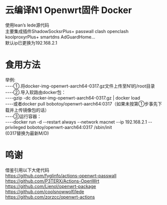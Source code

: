 # 云编译N1 Openwrt固件 Docker
使用lean’s lede源代码  
主要集成插件ShadowSocksrPlus+ passwall clash openclash koolproxyrPlus+ smartdns AdGuardHome...  
默认ip已更换为192.168.2.1

# 食用方法
举例:  
----①.将docker-img-openwrt-aarch64-0317.gz文件上传至N1的/root目录   
----②.导入软路由docker包：  
----gzip -dc docker-img-openwrt-aarch64-0317.gz | docker load  
----或者docker pull bobotoy/openwrt-aarch64:0317（如果未按第①步事先下载并上传镜像包的话）  
----③运行容器：  
----docker run  -d --restart always --network macnet --ip 192.168.2.1  --privileged bobotoy/openwrt-aarch64:0317 /sbin/init  
(0317替换为最新M/D)

# 鸣谢
借鉴引用以下大佬代码  
https://github.com/fyglinfo/actions-openwrt-passwall  
https://github.com/P3TERX/Actions-OpenWrt  
https://github.com/Lienol/openwrt-package  
https://github.com/coolsnowwolf/lede  
https://github.com/zorzcc/openwrt-actions  
